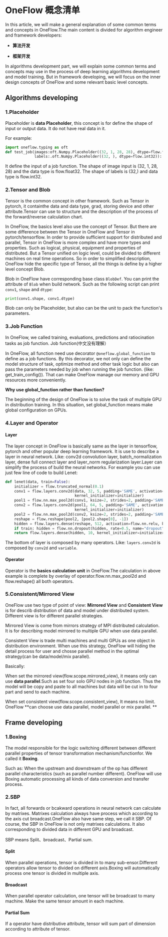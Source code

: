 # OneFlow 概念清单

In this article, we will make a general explanation of some common terms and concepts in OneFlow.The main content is divided for algorithm engineer and framework developers:

-  **算法开发**

-  **框架开发**

In algorithms development part, we will explain some common terms and concepts may use in the process of deep learning algorithms development and model training. But in framework developing, we will focus on the inner design concepts of OneFlow and some relevant basic level concepts.



## Algorithms developing

### 1.Placeholder

Placeholder is **data Placeholder**, this concept is for define the shape of input or output data. It do not have real data in it.

For example:

```python
import oneflow.typing as oft
def test_job(images:oft.Numpy.Placeholder((32, 1, 28, 28), dtype=flow.float32),
             labels:.oft.Numpy.Placeholder((32, ), dtype=flow.int32)):
```

It define the input of a job function. The shape of image input is (32, 1, 28, 28) and the data type is flow.float32. The shape of labels is (32,) and data type is flow.int32.



### 2.Tensor and Blob

Tensor is the common concept in other framework. Such as Tensor in pytorch, it containthe data and data type, grad, storing device and other attribute.Tensor can use to structure and the description of the process of the forward/reverse calculation chart.

In OneFlow, the basics level also use the concept of Tensor. But there are some difference between the Tensor in OneFlow and Tensor in pytorch/tensorflow. In order to provide sufficient support for distributed and parallel, Tensor in OneFlow is more complex and have more types and properties. Such as logical, physical, equipment and properties of distributed. But a Tensor unified on logic level, could be divided to different machines on real time operations. So in order to simplified description, OneFlow hide the specific type of Tensor, all the things is define by a higher level concept Blob.



Blob in OneFlow have corresponding base class  `BlobDef`. You can print the attribute of  `Blob` when build network. Such as the following script can print  `conv1`, `shape` and `dtype`:

```python
print(conv1.shape, conv1.dtype)
```

Blob can only be Placeholder, but also can be the unit to pack the function's parameters.



### 3.Job Function

In OneFlow, we called training, evaluations, predictions and ratiocination tasks as job function. Job function(中文没有理解）

In OneFlow, all function need use decorator `@oneflow.global_function` to define as a job functions. By this decorator, we not only can define the model structure of task, optimize method and other task logic but also can pass the parameters needed by job when running the job function. (like: get_train_config()). That can make OneFlow manage our memory and GPU resources more conveniently.



 **Why use global_function rather than function?**

The beginning of the design of OneFlow is to solve the task of multiple GPU in distribution training. In this situation, set global_function means make global configuration on GPUs.



### 4.Layer and Operator

#### Layer

The layer concept in OneFlow is basically same as the layer in tensorflow, pytorch and other popular deep learning framework. It is use to describe a layer in neural network. Like: conv2d convolution layer, batch_normalization layer, dense full connect layer and layer_norm regularization layer.Layer can simplify the process of build the neural networks. For example you can use just few line of code to build Lenet:

```python
def lenet(data, train=False):
    initializer = flow.truncated_normal(0.1)
    conv1 = flow.layers.conv2d(data, 32, 5, padding='SAME', activation=flow.nn.relu, name='conv1',
                               kernel_initializer=initializer)
    pool1 = flow.nn.max_pool2d(conv1, ksize=2, strides=2, padding='SAME', name='pool1', data_format='NCHW')
    conv2 = flow.layers.conv2d(pool1, 64, 5, padding='SAME', activation=flow.nn.relu, name='conv2',
                               kernel_initializer=initializer)
    pool2 = flow.nn.max_pool2d(conv2, ksize=2, strides=2, padding='SAME', name='pool2', data_format='NCHW')
    reshape = flow.reshape(pool2, [pool2.shape[0], -1])
    hidden = flow.layers.dense(reshape, 512, activation=flow.nn.relu, kernel_initializer=initializer, name='dense1')
    if train: hidden = flow.nn.dropout(hidden, rate=0.5, name="dropout")
    return flow.layers.dense(hidden, 10, kernel_initializer=initializer, name='dense2')
```

The bottom of layer is composed by many operators. Like: `layers.conv2d` is composed by  `conv2d` and `variable`.

#### Operator

Operator is the **basics calculation unit** in OneFlow.The calculation in above example is complete by overlay of operator.flow.nn.max_pool2d and flow.reshape() all both operators.



### 5.Consistent/Mirrored View

OneFlow use two type of point of view:  **Mirrored View** and **Consistent View** is for describ distribution of data and model under distributed system. Different view is for different parallel strategies.

Mirrored View is come from mirrors strategy of MPI distributed calculation. It is for describing model mirrored to multiple GPU when use data parallel.

Consistent View is trade multi machines and multi GPUs as one object in distribution environment. When use this strategy, OneFlow will hiding the detail process for user and chosse parallel method in the optimal strategy(can be data/model/mix parallel).

Basically:

When set the mirrored view(flow.scope.mirrored_view), it means only can use **data parallel**.Such as set four solo GPU nodes in job function. Thus the model will be copy and paste to all machines but data will be cut in to four part and send to each machine.

When set consistent view(flow.scope.consistent_view), It means no limit. OneFlow **can choose use data parallel, model parallel or mix parallel. **



## Frame developing

### 1.Boxing

The model responsible for the logic switching different between different parallel properties of tensor transformation mechanism/functionfor. We called it  **Boxing**.

Such as: When the upstream and downstream of the op has different parallel characteristics (such as parallel number different). OneFlow will use Boxing automatic processing all kinds of data conversion and transfer process.



### 2.SBP

In fact, all forwards or bcakward operations in neural network can calculate by matrixes. Matrixes calculation always have process which according to the axis cut broadcast.OneFlow also have same step, we call it SBP. Of course, the SBP in OneFlow is not only matrixes calculations. It also corresponding to divided data in different GPU and broadcast.

SBP means Split、broadcast、Partial sum.

#### Split

When parallel operations, tensor is divided in to many sub-ensor.Different operators allow tensor to divided on different axis.Boxing will automatically process one tensor is divided in multiple axis.

#### Broadcast

When parallel operator calculation, one tensor will be broadcast to many machine. Make the same tensor amount in each machine.

#### Partial Sum

If a operator have distributive attribute, tensor will sum part of dimension according to attribute of tensor.

